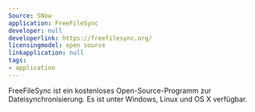 ```yaml
---
Source: SNow
application: FreeFileSync
developer: null
developerlink: https://freefilesync.org/
licensingmodel: open source
linkapplication: null
tags:
- application
---
```

FreeFileSync ist ein kostenloses Open-Source-Programm zur Dateisynchronisierung. Es ist unter Windows, Linux und OS X verfügbar.
